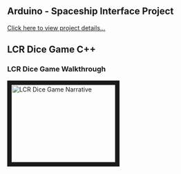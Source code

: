 ## Arduino - Spaceship Interface Project

<a href = "arduino.md"> Click here to view project details... </a>

## LCR Dice Game C++

### LCR Dice Game Walkthrough
<a href="http://www.youtube.com/watch?feature=player_embedded&v=lojidoW1azU
" target="_blank"><img src="http://img.youtube.com/vi/lojidoW1azU/0.jpg" 
alt="LCR Dice Game Narrative" width="240" height="180" border="10" /></a>
